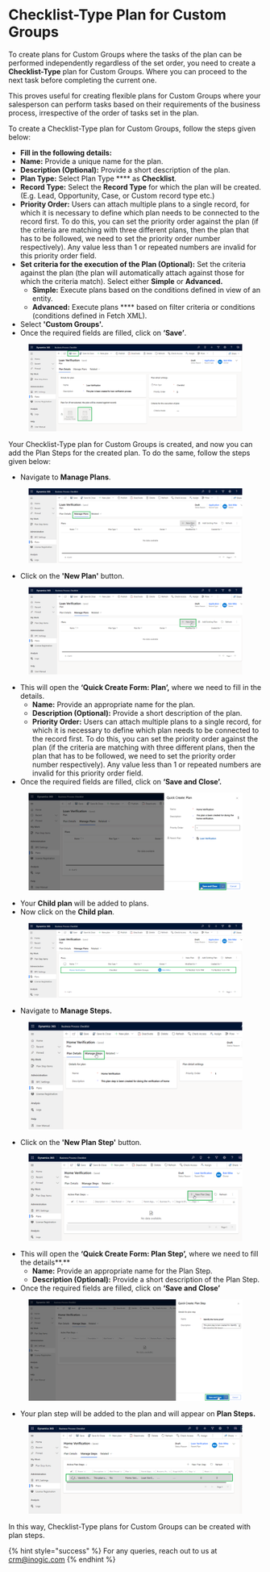 # Checklist-Type Plan for Custom Groups

To create plans for Custom Groups where the tasks of the plan can be performed independently regardless of the set order, you need to create a **Checklist-Type** plan for Custom Groups. Where you can proceed to the next task before completing the current one.

This proves useful for creating flexible plans for Custom Groups where your salesperson can perform tasks based on their requirements of the business process, irrespective of the order of tasks set in the plan.

To create a Checklist-Type plan for Custom Groups, follow the steps given below:

* **Fill in the following details:**&#x20;
* **Name:** Provide a unique name for the plan.
* **Description (Optional):** Provide a short description of the plan.
* **Plan Type:** Select Plan Type **** as **Checklist**.
* **Record Type:** Select the **Record Type** for which the plan will be created. (E.g. Lead, Opportunity, Case, or Custom record type etc.)
* **Priority Order:** Users can attach multiple plans to a single record, for which it is necessary to define which plan needs to be connected to the record first. To do this, you can set the priority order against the plan (if the criteria are matching with three different plans, then the plan that has to be followed, we need to set the priority order number respectively). Any value less than 1 or repeated numbers are invalid for this priority order field.
* **Set criteria for the execution of the Plan (Optional):** Set the criteria against the plan (the plan will automatically attach against those for which the criteria match). Select either **Simple** or **Advanced.**
  * **Simple:** Execute plans based on the conditions defined in view of an entity.
  * &#x20;**Advanced:** Execute plans **** based on filter criteria or conditions (conditions defined in Fetch XML).
* Select **'Custom Groups'.**
* Once the required fields are filled, click on **‘Save’**.

<figure><img src="../../../../.gitbook/assets/Custom checklist plan 1 new (1) (1).png" alt=""><figcaption></figcaption></figure>

Your Checklist-Type plan for Custom Groups is created, and now you can add the Plan Steps for the created plan. To do the same, follow the steps given below:

* Navigate to **Manage Plans**.

<figure><img src="../../../../.gitbook/assets/navigate to manage plans.png" alt=""><figcaption></figcaption></figure>

* Click on the **'New Plan'** button.

<figure><img src="../../../../.gitbook/assets/new plan.png" alt=""><figcaption></figcaption></figure>

* This will open the **‘Quick Create Form: Plan’,** where we need to fill in the details.
  * **Name:** Provide an appropriate name for the plan.
  * **Description (Optional):** Provide a short description of the plan.
  * **Priority Order:** Users can attach multiple plans to a single record, for which it is necessary to define which plan needs to be connected to the record first. To do this, you can set the priority order against the plan (if the criteria are matching with three different plans, then the plan that has to be followed, we need to set the priority order number respectively). Any value less than 1 or repeated numbers are invalid for this priority order field.
* Once the required fields are filled, click on **‘Save and Close’.**

<figure><img src="../../../../.gitbook/assets/child plan quick create form.png" alt=""><figcaption></figcaption></figure>

* Your **Child plan** will be added to plans.
* Now click on the **Child plan**.

<figure><img src="../../../../.gitbook/assets/custom checklist plan step new 1 (1).png" alt=""><figcaption></figcaption></figure>

* Navigate to **Manage Steps.**

<figure><img src="../../../../.gitbook/assets/custom checklist plan step new 2.png" alt=""><figcaption></figcaption></figure>

* Click on the **'New Plan Step'** button.

<figure><img src="../../../../.gitbook/assets/custom checklist plan step new 4.png" alt=""><figcaption></figcaption></figure>

* This will open the **‘Quick Create Form: Plan Step’,** where we need to fill the details**.**
  * **Name:** Provide an appropriate name for the Plan Step.
  * **Description (Optional):** Provide a short description of the Plan Step.
* Once the required fields are filled, click on **‘Save and Close’**

<figure><img src="../../../../.gitbook/assets/custom checklist plan step new 5.png" alt=""><figcaption></figcaption></figure>

* Your plan step will be added to the plan and will appear on **Plan Steps.**

<figure><img src="../../../../.gitbook/assets/custom checklist plan step new 6.png" alt=""><figcaption></figcaption></figure>

In this way, Checklist-Type plans for Custom Groups can be created with plan steps.

{% hint style="success" %}
For any queries, reach out to us at [crm@inogic.com](mailto:crm@inogic.com)
{% endhint %}
